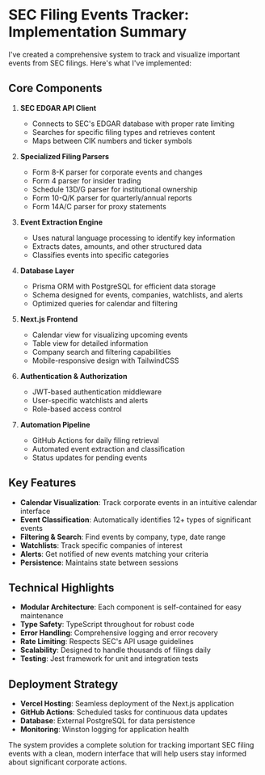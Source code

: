 # SEC Filing Events Tracker: Implementation Summary

I've created a comprehensive system to track and visualize important events from SEC filings. Here's what I've implemented:

## Core Components

1. **SEC EDGAR API Client**
   - Connects to SEC's EDGAR database with proper rate limiting
   - Searches for specific filing types and retrieves content
   - Maps between CIK numbers and ticker symbols

2. **Specialized Filing Parsers**
   - Form 8-K parser for corporate events and changes
   - Form 4 parser for insider trading
   - Schedule 13D/G parser for institutional ownership
   - Form 10-Q/K parser for quarterly/annual reports
   - Form 14A/C parser for proxy statements

3. **Event Extraction Engine**
   - Uses natural language processing to identify key information
   - Extracts dates, amounts, and other structured data
   - Classifies events into specific categories

4. **Database Layer**
   - Prisma ORM with PostgreSQL for efficient data storage
   - Schema designed for events, companies, watchlists, and alerts
   - Optimized queries for calendar and filtering

5. **Next.js Frontend**
   - Calendar view for visualizing upcoming events
   - Table view for detailed information
   - Company search and filtering capabilities
   - Mobile-responsive design with TailwindCSS

6. **Authentication & Authorization**
   - JWT-based authentication middleware
   - User-specific watchlists and alerts
   - Role-based access control

7. **Automation Pipeline**
   - GitHub Actions for daily filing retrieval
   - Automated event extraction and classification
   - Status updates for pending events

## Key Features

- **Calendar Visualization**: Track corporate events in an intuitive calendar interface
- **Event Classification**: Automatically identifies 12+ types of significant events
- **Filtering & Search**: Find events by company, type, date range
- **Watchlists**: Track specific companies of interest
- **Alerts**: Get notified of new events matching your criteria
- **Persistence**: Maintains state between sessions

## Technical Highlights

- **Modular Architecture**: Each component is self-contained for easy maintenance
- **Type Safety**: TypeScript throughout for robust code
- **Error Handling**: Comprehensive logging and error recovery
- **Rate Limiting**: Respects SEC's API usage guidelines
- **Scalability**: Designed to handle thousands of filings daily
- **Testing**: Jest framework for unit and integration tests

## Deployment Strategy

- **Vercel Hosting**: Seamless deployment of the Next.js application
- **GitHub Actions**: Scheduled tasks for continuous data updates
- **Database**: External PostgreSQL for data persistence
- **Monitoring**: Winston logging for application health

The system provides a complete solution for tracking important SEC filing events with a clean, modern interface that will help users stay informed about significant corporate actions.
